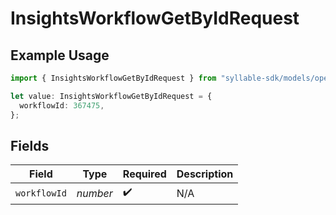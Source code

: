 # InsightsWorkflowGetByIdRequest

## Example Usage

```typescript
import { InsightsWorkflowGetByIdRequest } from "syllable-sdk/models/operations";

let value: InsightsWorkflowGetByIdRequest = {
  workflowId: 367475,
};
```

## Fields

| Field              | Type               | Required           | Description        |
| ------------------ | ------------------ | ------------------ | ------------------ |
| `workflowId`       | *number*           | :heavy_check_mark: | N/A                |